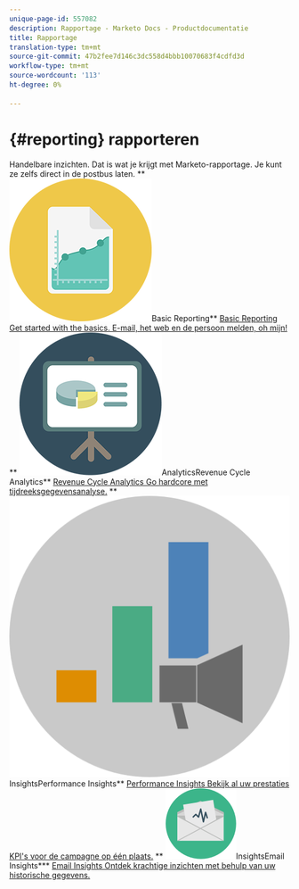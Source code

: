 ```yaml
---
unique-page-id: 557082
description: Rapportage - Marketo Docs - Productdocumentatie
title: Rapportage
translation-type: tm+mt
source-git-commit: 47b2fee7d146c3dc558d4bbb10070683f4cdfd3d
workflow-type: tm+mt
source-wordcount: '113'
ht-degree: 0%

---
```



# {#reporting} rapporteren

Handelbare inzichten. Dat is wat je krijgt met Marketo-rapportage. Je kunt ze zelfs direct in de postbus laten.
** ![Basic Reporting](assets/documents-bookmarks-17.png)Basic Reporting** [Basic Reporting Get started with the basics. E-mail, het web en de persoon melden, oh mijn!](https://docs.marketo.com/display/DOCS/Basic+Reporting)     **  ![Revenue Cycle ](assets/seo-08.png)AnalyticsRevenue Cycle Analytics**  [Revenue Cycle Analytics Go hardcore met tijdreeksgegevensanalyse.](https://docs.marketo.com/display/DOCS/Revenue+Cycle+Analytics)     **  ![Performance ](assets/mpi-for-docs-2x.png)InsightsPerformance Insights**  [Performance Insights Bekijk al uw prestaties KPI&#39;s voor de campagne op één plaats.](https://docs.marketo.com/display/DOCS/Marketing+Performance+Insights)     **  ![Email ](assets/email-insights.png)InsightsEmail Insights***  [Email Insights Ontdek krachtige inzichten met behulp van uw historische gegevens.](https://docs.marketo.com/display/DOCS/Email+Insights)